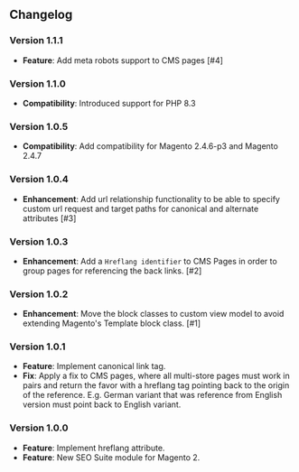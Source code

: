## Changelog

### Version 1.1.1
- **Feature**: Add meta robots support to CMS pages [#4]

### Version 1.1.0
- **Compatibility**: Introduced support for PHP 8.3

### Version 1.0.5
- **Compatibility**: Add compatibility for Magento 2.4.6-p3 and Magento 2.4.7

### Version 1.0.4
- **Enhancement**: Add url relationship functionality to be able to specify custom url request and target paths for canonical and alternate attributes [#3]

### Version 1.0.3
- **Enhancement**: Add a `Hreflang identifier` to CMS Pages in order to group pages for referencing the back links. [#2]

### Version 1.0.2
- **Enhancement**: Move the block classes to custom view model to avoid extending Magento's Template block class. [#1]

### Version 1.0.1
- **Feature**: Implement canonical link tag.
- **Fix**: Apply a fix to CMS pages, where all multi-store pages must work in pairs and return the favor with a hreflang tag pointing back to the origin of the reference.
E.g. German variant that was reference from English version must point back to English variant.

### Version 1.0.0
- **Feature**: Implement hreflang attribute.
- **Feature**: New SEO Suite module for Magento 2.
